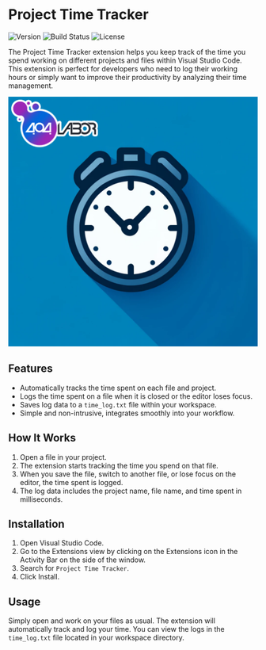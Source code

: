# Project Time Tracker

![Version](https://img.shields.io/badge/version-1.0.0-blue.svg)
![Build Status](https://img.shields.io/badge/build-passing-brightgreen.svg)
![License](https://img.shields.io/badge/license-MIT-green.svg)

The Project Time Tracker extension helps you keep track of the time you spend working on different projects and files within Visual Studio Code. This extension is perfect for developers who need to log their working hours or simply want to improve their productivity by analyzing their time management.

![Project Time Tracker Icon](images/icon.png)

## Features

- Automatically tracks the time spent on each file and project.
- Logs the time spent on a file when it is closed or the editor loses focus.
- Saves log data to a `time_log.txt` file within your workspace.
- Simple and non-intrusive, integrates smoothly into your workflow.

## How It Works

1. Open a file in your project.
2. The extension starts tracking the time you spend on that file.
3. When you save the file, switch to another file, or lose focus on the editor, the time spent is logged.
4. The log data includes the project name, file name, and time spent in milliseconds.

## Installation

1. Open Visual Studio Code.
2. Go to the Extensions view by clicking on the Extensions icon in the Activity Bar on the side of the window.
3. Search for `Project Time Tracker`.
4. Click Install.

## Usage

Simply open and work on your files as usual. The extension will automatically track and log your time. You can view the logs in the `time_log.txt` file located in your workspace directory.
